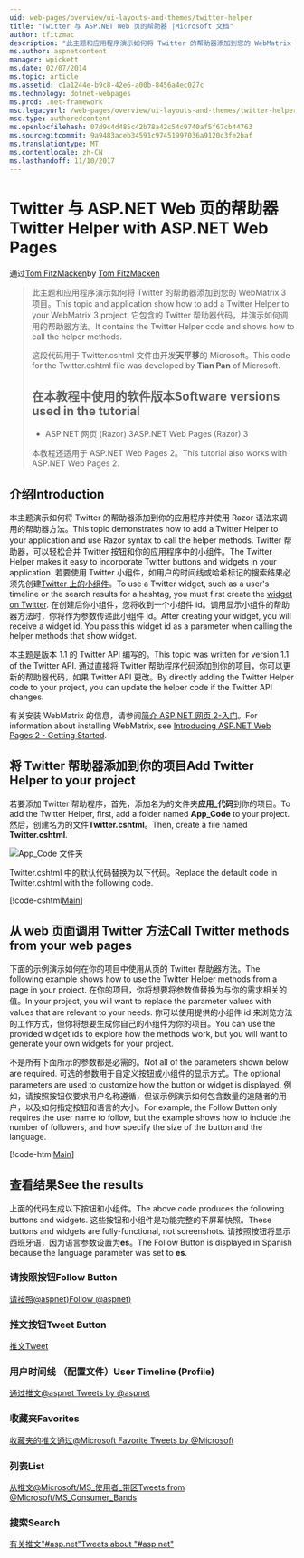 ```yaml
---
uid: web-pages/overview/ui-layouts-and-themes/twitter-helper
title: "Twitter 与 ASP.NET Web 页的帮助器 |Microsoft 文档"
author: tfitzmac
description: "此主题和应用程序演示如何将 Twitter 的帮助器添加到您的 WebMatrix 3 项目。 它包含的 Twitter 帮助器代码，并演示如何调用帮助器..."
ms.author: aspnetcontent
manager: wpickett
ms.date: 02/07/2014
ms.topic: article
ms.assetid: c1a1244e-b9c8-42e6-a00b-8456a4ec027c
ms.technology: dotnet-webpages
ms.prod: .net-framework
msc.legacyurl: /web-pages/overview/ui-layouts-and-themes/twitter-helper
msc.type: authoredcontent
ms.openlocfilehash: 07d9c4d485c42b78a42c54c9740af5f67cb44763
ms.sourcegitcommit: 9a9483aceb34591c97451997036a9120c3fe2baf
ms.translationtype: MT
ms.contentlocale: zh-CN
ms.lasthandoff: 11/10/2017
---
```

<a name="twitter-helper-with-aspnet-web-pages"></a><span data-ttu-id="37750-104">Twitter 与 ASP.NET Web 页的帮助器</span><span class="sxs-lookup"><span data-stu-id="37750-104">Twitter Helper with ASP.NET Web Pages</span></span>
====================
<span data-ttu-id="37750-105">通过[Tom FitzMacken](https://github.com/tfitzmac)</span><span class="sxs-lookup"><span data-stu-id="37750-105">by [Tom FitzMacken](https://github.com/tfitzmac)</span></span>

> <span data-ttu-id="37750-106">此主题和应用程序演示如何将 Twitter 的帮助器添加到您的 WebMatrix 3 项目。</span><span class="sxs-lookup"><span data-stu-id="37750-106">This topic and application show how to add a Twitter Helper to your WebMatrix 3 project.</span></span> <span data-ttu-id="37750-107">它包含的 Twitter 帮助器代码，并演示如何调用的帮助器方法。</span><span class="sxs-lookup"><span data-stu-id="37750-107">It contains the Twitter Helper code and shows how to call the helper methods.</span></span>
> 
> <span data-ttu-id="37750-108">这段代码用于 Twitter.cshtml 文件由开发**天平移**的 Microsoft。</span><span class="sxs-lookup"><span data-stu-id="37750-108">This code for the Twitter.cshtml file was developed by **Tian Pan** of Microsoft.</span></span>
> 
> ## <a name="software-versions-used-in-the-tutorial"></a><span data-ttu-id="37750-109">在本教程中使用的软件版本</span><span class="sxs-lookup"><span data-stu-id="37750-109">Software versions used in the tutorial</span></span>
> 
> 
> - <span data-ttu-id="37750-110">ASP.NET 网页 (Razor) 3</span><span class="sxs-lookup"><span data-stu-id="37750-110">ASP.NET Web Pages (Razor) 3</span></span>
>   
> 
> <span data-ttu-id="37750-111">本教程还适用于 ASP.NET Web Pages 2。</span><span class="sxs-lookup"><span data-stu-id="37750-111">This tutorial also works with ASP.NET Web Pages 2.</span></span>


## <a name="introduction"></a><span data-ttu-id="37750-112">介绍</span><span class="sxs-lookup"><span data-stu-id="37750-112">Introduction</span></span>

<span data-ttu-id="37750-113">本主题演示如何将 Twitter 的帮助器添加到你的应用程序并使用 Razor 语法来调用的帮助器方法。</span><span class="sxs-lookup"><span data-stu-id="37750-113">This topic demonstrates how to add a Twitter Helper to your application and use Razor syntax to call the helper methods.</span></span> <span data-ttu-id="37750-114">Twitter 帮助器，可以轻松合并 Twitter 按钮和你的应用程序中的小组件。</span><span class="sxs-lookup"><span data-stu-id="37750-114">The Twitter Helper makes it easy to incorporate Twitter buttons and widgets in your application.</span></span> <span data-ttu-id="37750-115">若要使用 Twitter 小组件，如用户的时间线或哈希标记的搜索结果必须先创建[Twitter 上的小组件](https://twitter.com/settings/widgets)。</span><span class="sxs-lookup"><span data-stu-id="37750-115">To use a Twitter widget, such as a user's timeline or the search results for a hashtag, you must first create the [widget on Twitter](https://twitter.com/settings/widgets).</span></span> <span data-ttu-id="37750-116">在创建后你小组件，您将收到一个小组件 id。调用显示小组件的帮助器方法时，你将作为参数传递此小组件 id。</span><span class="sxs-lookup"><span data-stu-id="37750-116">After creating your widget, you will receive a widget id. You pass this widget id as a parameter when calling the helper methods that show widget.</span></span>

<span data-ttu-id="37750-117">本主题是版本 1.1 的 Twitter API 编写的。</span><span class="sxs-lookup"><span data-stu-id="37750-117">This topic was written for version 1.1 of the Twitter API.</span></span> <span data-ttu-id="37750-118">通过直接将 Twitter 帮助程序代码添加到你的项目，你可以更新的帮助器代码，如果 Twitter API 更改。</span><span class="sxs-lookup"><span data-stu-id="37750-118">By directly adding the Twitter Helper code to your project, you can update the helper code if the Twitter API changes.</span></span>

<span data-ttu-id="37750-119">有关安装 WebMatrix 的信息，请参阅[简介 ASP.NET 网页 2-入门](../getting-started/introducing-aspnet-web-pages-2/getting-started.md)。</span><span class="sxs-lookup"><span data-stu-id="37750-119">For information about installing WebMatrix, see [Introducing ASP.NET Web Pages 2 - Getting Started](../getting-started/introducing-aspnet-web-pages-2/getting-started.md).</span></span>

## <a name="add-twitter-helper-to-your-project"></a><span data-ttu-id="37750-120">将 Twitter 帮助器添加到你的项目</span><span class="sxs-lookup"><span data-stu-id="37750-120">Add Twitter Helper to your project</span></span>

<span data-ttu-id="37750-121">若要添加 Twitter 帮助程序，首先，添加名为的文件夹**应用\_代码**到你的项目。</span><span class="sxs-lookup"><span data-stu-id="37750-121">To add the Twitter Helper, first, add a folder named **App\_Code** to your project.</span></span> <span data-ttu-id="37750-122">然后，创建名为的文件**Twitter.cshtml**。</span><span class="sxs-lookup"><span data-stu-id="37750-122">Then, create a file named **Twitter.cshtml**.</span></span>

![App_Code 文件夹](twitter-helper/_static/image1.png)

<span data-ttu-id="37750-124">Twitter.cshtml 中的默认代码替换为以下代码。</span><span class="sxs-lookup"><span data-stu-id="37750-124">Replace the default code in Twitter.cshtml with the following code.</span></span>

[!code-cshtml[Main](twitter-helper/samples/sample1.cshtml)]

## <a name="call-twitter-methods-from-your-web-pages"></a><span data-ttu-id="37750-125">从 web 页面调用 Twitter 方法</span><span class="sxs-lookup"><span data-stu-id="37750-125">Call Twitter methods from your web pages</span></span>

<span data-ttu-id="37750-126">下面的示例演示如何在你的项目中使用从页的 Twitter 帮助器方法。</span><span class="sxs-lookup"><span data-stu-id="37750-126">The following example shows how to use the Twitter Helper methods from a page in your project.</span></span> <span data-ttu-id="37750-127">在你的项目，你将想要将参数值替换为与你的需求相关的值。</span><span class="sxs-lookup"><span data-stu-id="37750-127">In your project, you will want to replace the parameter values with values that are relevant to your needs.</span></span> <span data-ttu-id="37750-128">你可以使用提供的小组件 id 来浏览方法的工作方式，但你将想要生成你自己的小组件为你的项目。</span><span class="sxs-lookup"><span data-stu-id="37750-128">You can use the provided widget ids to explore how the methods work, but you will want to generate your own widgets for your project.</span></span>

<span data-ttu-id="37750-129">不是所有下面所示的参数都是必需的。</span><span class="sxs-lookup"><span data-stu-id="37750-129">Not all of the parameters shown below are required.</span></span> <span data-ttu-id="37750-130">可选的参数用于自定义按钮或小组件的显示方式。</span><span class="sxs-lookup"><span data-stu-id="37750-130">The optional parameters are used to customize how the button or widget is displayed.</span></span> <span data-ttu-id="37750-131">例如，请按照按钮仅要求用户名称遵循，但该示例演示如何包含数量的追随者的用户，以及如何指定按钮和语言的大小。</span><span class="sxs-lookup"><span data-stu-id="37750-131">For example, the Follow Button only requires the user name to follow, but the example shows how to include the number of followers, and how specify the size of the button and the language.</span></span>

[!code-html[Main](twitter-helper/samples/sample2.html)]

## <a name="see-the-results"></a><span data-ttu-id="37750-132">查看结果</span><span class="sxs-lookup"><span data-stu-id="37750-132">See the results</span></span>

<span data-ttu-id="37750-133">上面的代码生成以下按钮和小组件。</span><span class="sxs-lookup"><span data-stu-id="37750-133">The above code produces the following buttons and widgets.</span></span> <span data-ttu-id="37750-134">这些按钮和小组件是功能完整的不屏幕快照。</span><span class="sxs-lookup"><span data-stu-id="37750-134">These buttons and widgets are fully-functional, not screenshots.</span></span> <span data-ttu-id="37750-135">请按照按钮将显示西班牙语，因为语言参数设置为**es**。</span><span class="sxs-lookup"><span data-stu-id="37750-135">The Follow Button is displayed in Spanish because the language parameter was set to **es**.</span></span>

### <a name="follow-button"></a><span data-ttu-id="37750-136">请按照按钮</span><span class="sxs-lookup"><span data-stu-id="37750-136">Follow Button</span></span>

<span data-ttu-id="37750-137">[请按照@aspnet)](https://twitter.com/aspnet)<script>！ 函数 （d、 s、 id） {var js，fjs = d.getElementsByTagName(s) [0]，p = /^http:/.test(d.location)？http: https;如果 (！ d.getElementById(id)) {js = d.createElement(s); js.id = id; js.src = p +: / / platform.twitter.com/widgets.js 的; fjs.parentNode.insertBefore （js，fjs）;}}（文档、 脚本、 twitter wjs）;</script></span><span class="sxs-lookup"><span data-stu-id="37750-137">[Follow @aspnet)](https://twitter.com/aspnet)<script>!function (d, s, id) { var js, fjs = d.getElementsByTagName(s)[0], p = /^http:/.test(d.location) ? 'http' : 'https'; if (!d.getElementById(id)) { js = d.createElement(s); js.id = id; js.src = p + '://platform.twitter.com/widgets.js'; fjs.parentNode.insertBefore(js, fjs); } }(document, 'script', 'twitter-wjs');</script></span></span>

### <a name="tweet-button"></a><span data-ttu-id="37750-138">推文按钮</span><span class="sxs-lookup"><span data-stu-id="37750-138">Tweet Button</span></span>

<span data-ttu-id="37750-139">[推文](https://twitter.com/share)<script>！ 函数 （d、 s、 id） {var js，fjs = d.getElementsByTagName(s) [0]，p = /^http:/.test(d.location)？http: https;如果 (！ d.getElementById(id)) {js = d.createElement(s); js.id = id; js.src = p +: / / platform.twitter.com/widgets.js 的; fjs.parentNode.insertBefore （js，fjs）;}}（文档、 脚本、 twitter wjs）;</script></span><span class="sxs-lookup"><span data-stu-id="37750-139">[Tweet](https://twitter.com/share)<script>!function (d, s, id) { var js, fjs = d.getElementsByTagName(s)[0], p = /^http:/.test(d.location) ? 'http' : 'https'; if (!d.getElementById(id)) { js = d.createElement(s); js.id = id; js.src = p + '://platform.twitter.com/widgets.js'; fjs.parentNode.insertBefore(js, fjs); } }(document, 'script', 'twitter-wjs');</script></span></span>

### <a name="user-timeline-profile"></a><span data-ttu-id="37750-140">用户时间线 （配置文件）</span><span class="sxs-lookup"><span data-stu-id="37750-140">User Timeline (Profile)</span></span>

<span data-ttu-id="37750-141">[通过推文@aspnet ](https://twitter.com/aspnet) <script>！ 函数 （d、 s、 id） {var js，fjs = d.getElementsByTagName(s) [0]，p = /^http:/.test(d.location)？http: https;如果 (！ d.getElementById(id)) {js = d.createElement(s); js.id = id; js.src = p +": / / platform.twitter.com/widgets.js"; fjs.parentNode.insertBefore （js，fjs）;}}（文档、"脚本"、"twitter wjs"）;</script></span><span class="sxs-lookup"><span data-stu-id="37750-141">[Tweets by @aspnet](https://twitter.com/aspnet)<script>!function (d, s, id) { var js, fjs = d.getElementsByTagName(s)[0], p = /^http:/.test(d.location) ? 'http' : 'https'; if (!d.getElementById(id)) { js = d.createElement(s); js.id = id; js.src = p + "://platform.twitter.com/widgets.js"; fjs.parentNode.insertBefore(js, fjs); } }(document, "script", "twitter-wjs");</script></span></span>

### <a name="favorites"></a><span data-ttu-id="37750-142">收藏夹</span><span class="sxs-lookup"><span data-stu-id="37750-142">Favorites</span></span>

<span data-ttu-id="37750-143">[收藏夹的推文通过@Microsoft ](https://twitter.com/Microsoft/favorites) <script>！ 函数 （d、 s、 id） {var js，fjs = d.getElementsByTagName(s) [0]，p = /^http:/.test(d.location)？http: https;如果 (！ d.getElementById(id)) {js = d.createElement(s); js.id = id; js.src = p +": / / platform.twitter.com/widgets.js"; fjs.parentNode.insertBefore （js，fjs）;}}（文档、"脚本"、"twitter wjs"）;</script></span><span class="sxs-lookup"><span data-stu-id="37750-143">[Favorite Tweets by @Microsoft](https://twitter.com/Microsoft/favorites)<script>!function (d, s, id) { var js, fjs = d.getElementsByTagName(s)[0], p = /^http:/.test(d.location) ? 'http' : 'https'; if (!d.getElementById(id)) { js = d.createElement(s); js.id = id; js.src = p + "://platform.twitter.com/widgets.js"; fjs.parentNode.insertBefore(js, fjs); } }(document, "script", "twitter-wjs");</script></span></span>

### <a name="list"></a><span data-ttu-id="37750-144">列表</span><span class="sxs-lookup"><span data-stu-id="37750-144">List</span></span>

<span data-ttu-id="37750-145">[从推文@Microsoft/MS\_使用者\_带区](https://twitter.com/microsoft/ms-consumer-brands/)<script>！ 函数 （d、 s、 id） {var js，fjs = d.getElementsByTagName(s) [0]，p = /^http:/.test(d.location)？http: https;如果 (！ d.getElementById(id)) {js = d.createElement(s); js.id = id; js.src = p +": / / platform.twitter.com/widgets.js"; fjs.parentNode.insertBefore （js，fjs）;}}（文档、"脚本"、"twitter wjs"）;</script></span><span class="sxs-lookup"><span data-stu-id="37750-145">[Tweets from @Microsoft/MS\_Consumer\_Bands](https://twitter.com/microsoft/ms-consumer-brands/)<script>!function (d, s, id) { var js, fjs = d.getElementsByTagName(s)[0], p = /^http:/.test(d.location) ? 'http' : 'https'; if (!d.getElementById(id)) { js = d.createElement(s); js.id = id; js.src = p + "://platform.twitter.com/widgets.js"; fjs.parentNode.insertBefore(js, fjs); } }(document, "script", "twitter-wjs");</script></span></span>

### <a name="search"></a><span data-ttu-id="37750-146">搜索</span><span class="sxs-lookup"><span data-stu-id="37750-146">Search</span></span>

<span data-ttu-id="37750-147">[有关推文&quot;#asp.net&quot;](https://twitter.com/search?q=%23asp.net)<script>！ 函数 （d、 s、 id） {var js，fjs = d.getElementsByTagName(s) [0]，p = /^http:/.test(d.location)？http: https;如果 (！ d.getElementById(id)) {js = d.createElement(s); js.id = id; js.src = p +": / / platform.twitter.com/widgets.js"; fjs.parentNode.insertBefore （js，fjs）;}}（文档、"脚本"、"twitter wjs"）;</script></span><span class="sxs-lookup"><span data-stu-id="37750-147">[Tweets about &quot;#asp.net&quot;](https://twitter.com/search?q=%23asp.net)<script>!function (d, s, id) { var js, fjs = d.getElementsByTagName(s)[0], p = /^http:/.test(d.location) ? 'http' : 'https'; if (!d.getElementById(id)) { js = d.createElement(s); js.id = id; js.src = p + "://platform.twitter.com/widgets.js"; fjs.parentNode.insertBefore(js, fjs); } }(document, "script", "twitter-wjs");</script></span></span>
